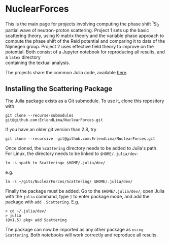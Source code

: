 # NuclearForces

This is the main page for projects involving computing the phase shift
<sup>1</sup>*S*<sub>0</sub> partial wave of neutron-proton scattering. Project 1 sets up the basic scattering theory,
using K-matrix theory and the variable phase approach to 
compute the phase shift of the Reid potential and comparing it to data of the Nijmegen group. Project 2 uses effective field
theory to improve on the potential. Both consist of a Jupyter notebook for reproducing all results, and a `latex` directory  
containing the textual analysis.

The projects share the common Julia code, available [here](/src/). 

## Installing the Scattering Package

The Julia package exists as a Git submodule. To use it, clone this repository with

```shell
git clone --recurse-submodules git@github.com:ErlendLima/NuclearForces.git
```
If you have an older git version than 2.8, try
```shell
git clone --recursive  git@github.com:ErlendLima/NuclearForces.git
```
Once cloned, the `Scattering` directory needs to be added to Julia's path. 
For Linux, the directory needs to be linked to `$HOME/.julia/dev`:
```shell
ln -s <path to Scattering> $HOME/.julia/dev/
```
e.g.
```shell
ln -s ~/gits/NuclearForces/Scattering/ $HOME/.julia/dev/
```
Finally the package must be added. Go to the `$HOME/.julia/dev/`, open Julia with the `julia` command, 
type `]` to enter package mode, and add the package with `add .Scattering`. E.g.
```shell
> cd ~/.julia/dev/
> julia
(@v1.5) pkg> add Scattering
```
The package can now be imported as any other package as `using Scattering`. Both
notebooks will work correctly and reproduce all results.
